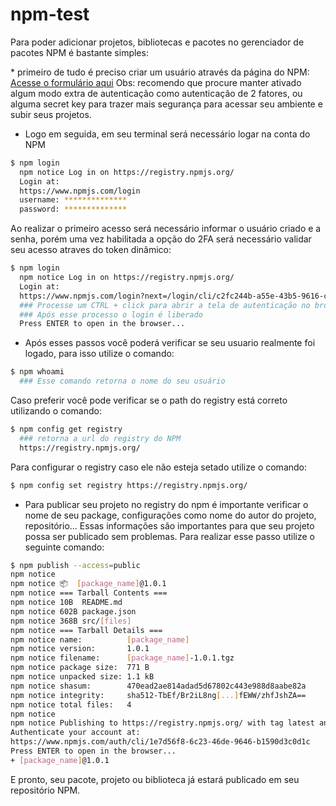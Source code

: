 # npm-test

Para poder adicionar projetos, bibliotecas e pacotes no gerenciador de pacotes NPM é bastante simples:

</hr>
* primeiro de tudo é preciso criar um usuário através da página do NPM: 
<a href="https://www.npmjs.com/signup">Acesse o formulário aqui</a>
Obs: recomendo que procure manter ativado algum modo extra de autenticação como autenticação de 2 fatores, ou 
alguma secret key para trazer mais segurança para acessar seu ambiente e subir seus projetos.

- Logo em seguida, em seu terminal será necessário logar na conta do NPM

```sh
$ npm login
  npm notice Log in on https://registry.npmjs.org/
  Login at:
  https://www.npmjs.com/login
  username: **************
  password: **************
```

Ao realizar o primeiro acesso será necessário informar o usuário criado e a senha,
porém uma vez habilitada a opção do 2FA será necessário validar seu acesso atraves
do token dinâmico:

```sh
$ npm login
  npm notice Log in on https://registry.npmjs.org/
  Login at:
  https://www.npmjs.com/login?next=/login/cli/c2fc244b-a55e-43b5-9616-c646cf353d3a
  ### Processe um CTRL + click para abrir a tela de autenticação no browser
  ### Após esse processo o login é liberado
  Press ENTER to open in the browser...
```

- Após esses passos você poderá verificar se seu usuario realmente foi logado, para isso utilize o comando:

```sh
$ npm whoami
  ### Esse comando retorna o nome do seu usuário
```

Caso preferir você pode verificar se o path do registry está correto utilizando o comando:

```sh
$ npm config get registry
  ### retorna a url do registry do NPM
  https://registry.npmjs.org/
```

Para configurar o registry caso ele não esteja setado utilize o comando:

```sh
$ npm config set registry https://registry.npmjs.org/
```

- Para publicar seu projeto no registry do npm é importante verificar o nome de seu package, configurações
  como nome do autor do projeto, repositório... Essas informações são importantes para que seu projeto possa
  ser publicado sem problemas. Para realizar esse passo utilize o seguinte comando:

```sh
$ npm publish --access=public
npm notice
npm notice 📦  [package_name]@1.0.1
npm notice === Tarball Contents ===
npm notice 10B  README.md
npm notice 602B package.json
npm notice 368B src/[files]
npm notice === Tarball Details ===
npm notice name:          [package_name]
npm notice version:       1.0.1
npm notice filename:      [package_name]-1.0.1.tgz
npm notice package size:  771 B
npm notice unpacked size: 1.1 kB
npm notice shasum:        470ead2ae814adad5d67802c443e988d8aabe82a
npm notice integrity:     sha512-TbEf/Br2iL8ng[...]fEWW/zhfJshZA==
npm notice total files:   4
npm notice
npm notice Publishing to https://registry.npmjs.org/ with tag latest and public access
Authenticate your account at:
https://www.npmjs.com/auth/cli/1e7d56f8-6c23-46de-9646-b1590d3c0d1c
Press ENTER to open in the browser...
+ [package_name]@1.0.1
```

E pronto, seu pacote, projeto ou biblioteca já estará publicado em seu repositório NPM.
